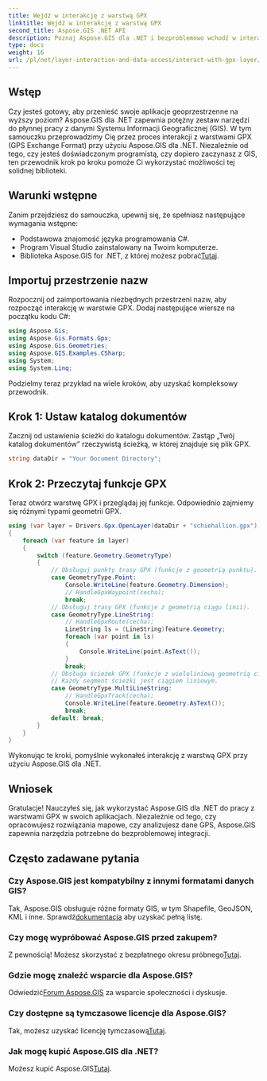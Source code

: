 ```yaml
---
title: Wejdź w interakcję z warstwą GPX
linktitle: Wejdź w interakcję z warstwą GPX
second_title: Aspose.GIS .NET API
description: Poznaj Aspose.GIS dla .NET i bezproblemowo wchodź w interakcję z warstwami GPX. Pobierz bibliotekę, wypróbuj bezpłatną wersję próbną i ulepsz swoje aplikacje geoprzestrzenne!
type: docs
weight: 16
url: /pl/net/layer-interaction-and-data-access/interact-with-gpx-layer/
---
```

## Wstęp
Czy jesteś gotowy, aby przenieść swoje aplikacje geoprzestrzenne na wyższy poziom? Aspose.GIS dla .NET zapewnia potężny zestaw narzędzi do płynnej pracy z danymi Systemu Informacji Geograficznej (GIS). W tym samouczku przeprowadzimy Cię przez proces interakcji z warstwami GPX (GPS Exchange Format) przy użyciu Aspose.GIS dla .NET. Niezależnie od tego, czy jesteś doświadczonym programistą, czy dopiero zaczynasz z GIS, ten przewodnik krok po kroku pomoże Ci wykorzystać możliwości tej solidnej biblioteki.
## Warunki wstępne
Zanim przejdziesz do samouczka, upewnij się, że spełniasz następujące wymagania wstępne:
- Podstawowa znajomość języka programowania C#.
- Program Visual Studio zainstalowany na Twoim komputerze.
-  Biblioteka Aspose.GIS for .NET, z której możesz pobrać[Tutaj](https://releases.aspose.com/gis/net/).
## Importuj przestrzenie nazw
Rozpocznij od zaimportowania niezbędnych przestrzeni nazw, aby rozpocząć interakcję w warstwie GPX. Dodaj następujące wiersze na początku kodu C#:
```csharp
using Aspose.Gis;
using Aspose.Gis.Formats.Gpx;
using Aspose.Gis.Geometries;
using Aspose.GIS.Examples.CSharp;
using System;
using System.Linq;
```
Podzielmy teraz przykład na wiele kroków, aby uzyskać kompleksowy przewodnik.
## Krok 1: Ustaw katalog dokumentów
Zacznij od ustawienia ścieżki do katalogu dokumentów. Zastąp „Twój katalog dokumentów” rzeczywistą ścieżką, w której znajduje się plik GPX.
```csharp
string dataDir = "Your Document Directory";
```
## Krok 2: Przeczytaj funkcje GPX
Teraz otwórz warstwę GPX i przeglądaj jej funkcje. Odpowiednio zajmiemy się różnymi typami geometrii GPX.
```csharp
using (var layer = Drivers.Gpx.OpenLayer(dataDir + "schiehallion.gpx"))
{
    foreach (var feature in layer)
    {
        switch (feature.Geometry.GeometryType)
        {
            // Obsługuj punkty trasy GPX (funkcje z geometrią punktu).
            case GeometryType.Point:
                Console.WriteLine(feature.Geometry.Dimension);
                // HandleGpxWaypoint(cecha);
                break;
            // Obsługuj trasy GPX (funkcje z geometrią ciągu linii).
            case GeometryType.LineString:
                // HandleGpxRoute(cecha);
                LineString ls = (LineString)feature.Geometry;
                foreach (var point in ls)
                {
                    Console.WriteLine(point.AsText());
                }
                break;
            // Obsługa ścieżek GPX (funkcje z wieloliniową geometrią ciągów).
            // Każdy segment ścieżki jest ciągiem liniowym.
            case GeometryType.MultiLineString:
                // HandleGpxTrack(cecha);
                Console.WriteLine(feature.Geometry.AsText());
                break;
            default: break;
        }
    }
}
```
Wykonując te kroki, pomyślnie wykonałeś interakcję z warstwą GPX przy użyciu Aspose.GIS dla .NET.
## Wniosek
Gratulacje! Nauczyłeś się, jak wykorzystać Aspose.GIS dla .NET do pracy z warstwami GPX w swoich aplikacjach. Niezależnie od tego, czy opracowujesz rozwiązania mapowe, czy analizujesz dane GPS, Aspose.GIS zapewnia narzędzia potrzebne do bezproblemowej integracji.
## Często zadawane pytania
### Czy Aspose.GIS jest kompatybilny z innymi formatami danych GIS?
 Tak, Aspose.GIS obsługuje różne formaty GIS, w tym Shapefile, GeoJSON, KML i inne. Sprawdź[dokumentacja](https://reference.aspose.com/gis/net/) aby uzyskać pełną listę.
### Czy mogę wypróbować Aspose.GIS przed zakupem?
 Z pewnością! Możesz skorzystać z bezpłatnego okresu próbnego[Tutaj](https://releases.aspose.com/).
### Gdzie mogę znaleźć wsparcie dla Aspose.GIS?
 Odwiedzić[Forum Aspose.GIS](https://forum.aspose.com/c/gis/33) za wsparcie społeczności i dyskusje.
### Czy dostępne są tymczasowe licencje dla Aspose.GIS?
 Tak, możesz uzyskać licencję tymczasową[Tutaj](https://purchase.aspose.com/temporary-license/).
### Jak mogę kupić Aspose.GIS dla .NET?
 Możesz kupić Aspose.GIS[Tutaj](https://purchase.aspose.com/buy).